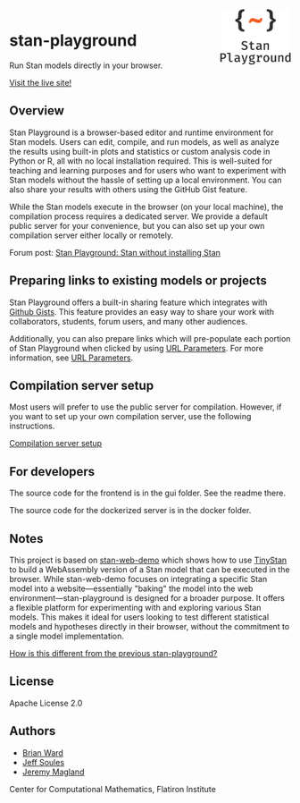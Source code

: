 <picture>
  <source media="(prefers-color-scheme: dark)" srcset="./gui/public/StanPlay_Logo_RGB_White.png">
  <img alt="The Stan Playground logo" src="./gui/public/StanPlay_Logo_RGB_Full.png" align="right" width=25%>
</picture>

# stan-playground

Run Stan models directly in your browser.

[Visit the live site!](https://stan-playground.flatironinstitute.org)

## Overview

Stan Playground is a browser-based editor and runtime environment for Stan models. Users can edit, compile, and run models, as well as analyze the results using built-in plots and statistics or custom analysis code in Python or R, all with no local installation required. This is well-suited for teaching and learning purposes and for users who want to experiment with Stan models without the hassle of setting up a local environment. You can also share your results with others using the GitHub Gist feature.

While the Stan models execute in the browser (on your local machine), the compilation process requires a dedicated server. We provide a default public server for your convenience, but you can also set up your own compilation server either locally or remotely.

Forum post: [Stan Playground: Stan without installing Stan](https://discourse.mc-stan.org/t/stan-playground-stan-without-installing-stan/37085)

## Preparing links to existing models or projects

Stan Playground offers a built-in sharing feature which integrates with [Github Gists](https://docs.github.com/en/get-started/writing-on-github/editing-and-sharing-content-with-gists). This feature provides an easy way to share your work with collaborators, students, forum users, and many other audiences.

Additionally, you can also prepare links which will pre-populate each portion of Stan Playground when clicked by using [URL Parameters](https://developer.mozilla.org/en-US/docs/Learn/Common_questions/Web_mechanics/What_is_a_URL#parameters). For more information, see [URL Parameters](./docs/url_parameters.md).

## Compilation server setup

Most users will prefer to use the public server for compilation. However, if you want to set up your own compilation server, use the following instructions.

[Compilation server setup](./docs/compilation_server_setup.md)

## For developers

The source code for the frontend is in the gui folder. See the readme there.

The source code for the dockerized server is in the docker folder.

## Notes

This project is based on [stan-web-demo](https://github.com/WardBrian/stan-web-demo) which shows how to use [TinyStan](https://github.com/WardBrian/tinystan) to build a WebAssembly version of a Stan model that can be executed in the browser. While stan-web-demo focuses on integrating a specific Stan model into a website—essentially "baking" the model into the web environment—stan-playground is designed for a broader purpose. It offers a flexible platform for experimenting with and exploring various Stan models. This makes it ideal for users looking to test different statistical models and hypotheses directly in their browser, without the commitment to a single model implementation.

[How is this different from the previous stan-playground?](./docs/previous_stan_playground.md)

## License

Apache License 2.0

## Authors

- [Brian Ward](https://github.com/WardBrian)
- [Jeff Soules](https://github.com/jsoules)
- [Jeremy Magland](https://github.com/magland)

Center for Computational Mathematics, Flatiron Institute

